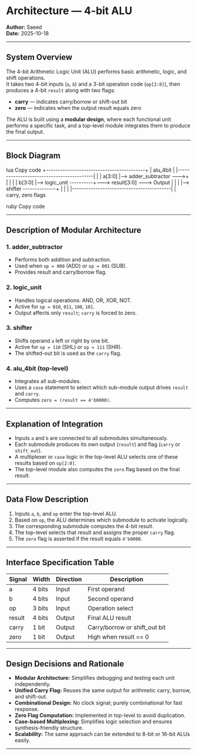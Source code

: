 # Architecture — 4-bit ALU
**Author:** Saeed  
**Date:** 2025-10-18  

---

## System Overview
The 4-bit Arithmetic Logic Unit (ALU) performs basic arithmetic, logic, and shift operations.  
It takes two 4-bit inputs (`a`, `b`) and a 3-bit operation code (`op[2:0]`), then produces a 4-bit `result` along with two flags:
- **carry** — indicates carry/borrow or shift-out bit  
- **zero** — indicates when the output result equals zero  

The ALU is built using a **modular design**, where each functional unit performs a specific task, and a top-level module integrates them to produce the final output.

---

## Block Diagram

lua
Copy code
   +------------------------------------------+
   |                alu_4bit                  |
   |------------------------------------------|
   |                                          |
a[3:0] |--> adder_subtractor --->+ |
| | |
b[3:0] |--> logic_unit ----------+---> result[3:0] ---> Output
| | |
|--> shifter --------------+ |
| |
|------------------------------------------|
| carry, zero flags

ruby
Copy code

---

## Description of Modular Architecture

### 1. **adder_subtractor**
- Performs both addition and subtraction.
- Used when `op = 000` (ADD) or `op = 001` (SUB).
- Provides result and carry/borrow flag.

### 2. **logic_unit**
- Handles logical operations: AND, OR, XOR, NOT.
- Active for `op = 010`, `011`, `100`, `101`.
- Output affects only `result`; `carry` is forced to zero.

### 3. **shifter**
- Shifts operand `a` left or right by one bit.
- Active for `op = 110` (SHL) or `op = 111` (SHR).
- The shifted-out bit is used as the `carry` flag.

### 4. **alu_4bit (top-level)**
- Integrates all sub-modules.
- Uses a `case` statement to select which sub-module output drives `result` and `carry`.
- Computes `zero = (result == 4'b0000)`.

---

## Explanation of Integration
- Inputs `a` and `b` are connected to all submodules simultaneously.  
- Each submodule produces its own output (`result`) and flag (`carry` or `shift_out`).  
- A multiplexer or `case` logic in the top-level ALU selects one of these results based on `op[2:0]`.  
- The top-level module also computes the `zero` flag based on the final result.  

---

## Data Flow Description
1. Inputs `a`, `b`, and `op` enter the top-level ALU.
2. Based on `op`, the ALU determines which submodule to activate logically.
3. The corresponding submodule computes the 4-bit result.
4. The top-level selects that result and assigns the proper `carry` flag.
5. The `zero` flag is asserted if the result equals `4'b0000`.

---

## Interface Specification Table

| Signal | Width | Direction | Description |
|---------|--------|------------|-------------|
| a       | 4 bits | Input | First operand |
| b       | 4 bits | Input | Second operand |
| op      | 3 bits | Input | Operation select |
| result  | 4 bits | Output | Final ALU result |
| carry   | 1 bit  | Output | Carry/borrow or shift_out bit |
| zero    | 1 bit  | Output | High when result == 0 |

---

## Design Decisions and Rationale
- **Modular Architecture:** Simplifies debugging and testing each unit independently.  
- **Unified Carry Flag:** Reuses the same output for arithmetic carry, borrow, and shift-out.  
- **Combinational Design:** No clock signal; purely combinational for fast response.  
- **Zero Flag Computation:** Implemented in top-level to avoid duplication.  
- **Case-based Multiplexing:** Simplifies logic selection and ensures synthesis-friendly structure.  
- **Scalability:** The same approach can be extended to 8-bit or 16-bit ALUs easily.

---